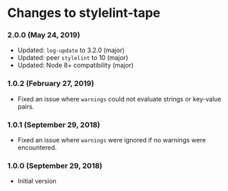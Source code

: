 # Changes to stylelint-tape

### 2.0.0 (May 24, 2019)

- Updated: `log-update` to 3.2.0 (major)
- Updated: peer `stylelint` to 10 (major)
- Updated: Node 8+ compatibility (major)

### 1.0.2 (February 27, 2019)

- Fixed an issue where `warnings` could not evaluate strings or key-value pairs.

### 1.0.1 (September 29, 2018)

- Fixed an issue where `warnings` were ignored if no warnings were encountered.

### 1.0.0 (September 29, 2018)

- Initial version
